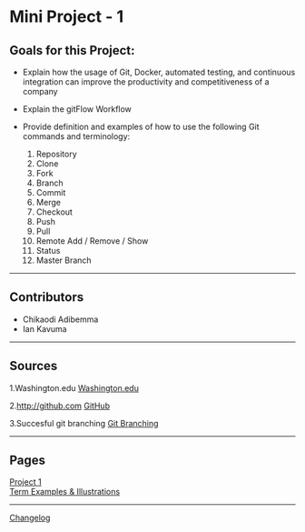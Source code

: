 # Mini Project - 1
## Goals for this Project:
- Explain how the usage of Git, Docker, automated testing, and continuous integration can improve the productivity and competitiveness of a company

- Explain the gitFlow Workflow

- Provide definition and examples of how to use the following Git commands and terminology:
 	1. Repository
	2. Clone
	3. Fork
	4. Branch
	5. Commit
	6. Merge
	7. Checkout
	8. Push
	9. Pull 
	10. Remote Add / Remove / Show
	11. Status
	12. Master Branch

---

## Contributors 

- Chikaodi Adibemma
- Ian Kavuma

---

## Sources ##
1.Washington.edu
[Washington.edu](https://homes.cs.washington.edu/~mernst/advice/version-control.html#:~:text=Some%20popular%20version%20control%20systems,%2C%20and%20Subversion%20(centralized).&text=In%20centralized%20version%20control%2C%20each,is%20just%20one%20central%20repository.)

2.http://github.com 
[GitHub](http://github.com)

3.Succesful git branching
[Git Branching](https://nvie.com/posts/a-successful-git-branching-model/) 

---

## Pages ##
[Project 1](miniProject1.md) <br>
[Term Examples & Illustrations](git.md)

---

[Changelog](CHANGELOG.md) 
 



